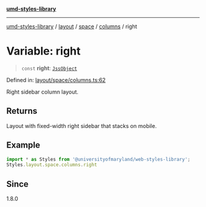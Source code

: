 [**umd-styles-library**](../../../../../../README.md)

***

[umd-styles-library](../../../../../../modules.md) / [layout](../../../../../README.md) / [space](../../../README.md) / [columns](../README.md) / right

# Variable: right

> `const` **right**: [`JssObject`](../../../../../../utilities/namespaces/transform/type-aliases/JssObject.md)

Defined in: [layout/space/columns.ts:62](https://github.com/UMD-Digital/design-system/blob/2d95010ba8e3e1595ebab66599330577b600c5fb/packages/styles/source/layout/space/columns.ts#L62)

Right sidebar column layout.

## Returns

Layout with fixed-width right sidebar that stacks on mobile.

## Example

```typescript
import * as Styles from '@universityofmaryland/web-styles-library';
Styles.layout.space.columns.right
```

## Since

1.8.0
